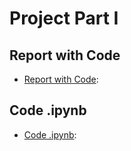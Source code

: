 

# Project Part I
## Report with Code
* [Report with Code](https://github.com/BU-IE-423/fall-23-AltayBasaran/Part1.pdf):
## Code .ipynb
* [Code .ipynb](https://github.com/BU-IE-423/fall-23-AltayBasaran/423_proje.ipynb):

